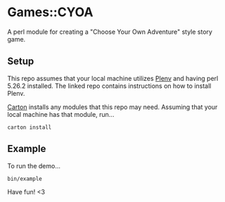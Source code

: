 # Games::CYOA

A perl module for creating a "Choose Your Own Adventure" style story game.

## Setup

This repo assumes that your local machine utilizes [Plenv](https://github.com/tokuhirom/plenv) and having perl 5.26.2 installed. The linked repo contains instructions on how to install Plenv.

[Carton](https://metacpan.org/pod/distribution/Carton/lib/Carton.pm) installs any modules that this repo may need. Assuming that your local machine has that module, run...

```
carton install
```

## Example

To run the demo...

```
bin/example
```

Have fun! <3
